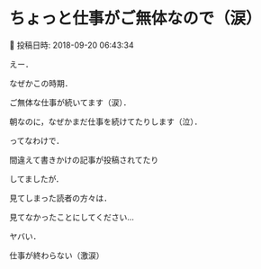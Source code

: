 # ちょっと仕事がご無体なので（涙）

📅 投稿日時: 2018-09-20 06:43:34

えー．


なぜかこの時期．


ご無体な仕事が続いてます（涙）．


朝なのに，なぜかまだ仕事を続けてたりします（泣）．





ってなわけで．


間違えて書きかけの記事が投稿されてたり


してましたが．


見てしまった読者の方々は．


見てなかったことにしてください…





ヤバい．


仕事が終わらない（激涙）
